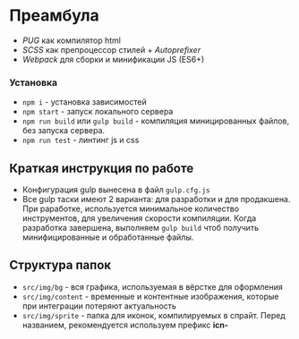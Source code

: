 
# Преамбула
- *PUG* как компилятор html
- *SCSS* как препроцессор стилей + *Autoprefixer*
- *Webpack* для сборки и минификации JS (ES6+)

### Установка
- `npm i` - установка зависимостей
- `npm start` - запуск локального сервера
- `npm run build` или `gulp build` - компиляция миницированных файлов, без запуска сервера.
- `npm run test` - линтинг js и css


## Краткая инструкция по работе
- Конфигурация gulp вынесена в файл `gulp.cfg.js`
- Все gulp таски имеют 2 варианта: для разработки и для продакшена. При раработке, используется минимальное количество инструментов, для увеличения скорости компиляции. Когда разработка завершена, выполняем `gulp build` чтоб получить минифицированные и обработанные файлы.

## Структура папок
- `src/img/bg` - вся графика, используемая в вёрстке для оформления
- `src/img/content` - временные и контентные изображения, которые при интеграции потеряют актуальность
- `src/img/sprite` - папка для иконок, компилируемых в спрайт. Перед названием, рекомендуется используем префикс **icn-**
